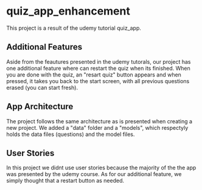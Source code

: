 # quiz_app_enhancement

This project is a result of the udemy tutorial quiz_app. 

## Additional Features
Aside from the feautures presented in the udemy tutorals, our project has one additional feature where can restart the quiz when its finished. When you are done with the quiz, an "resart quiz" button appears and when pressed, it takes you back to the start screen, with all previous questions erased (you can start fresh).

## App Architecture
The project follows the same architecture as is presented when creating a new project. We added a "data" folder and a "models", which respectyly holds the data files (questions) and the model files.

## User Stories
In this project we didnt use user stories because the majority of the the app was presented by the udemy course. As for our additional feature, we simply thought that a restart button as needed.